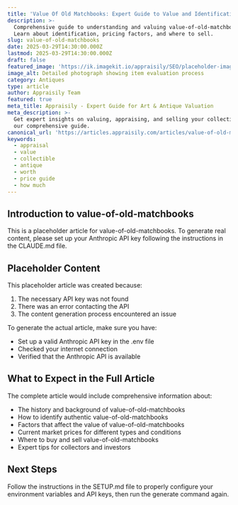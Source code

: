 ```yaml
---
title: 'Value Of Old Matchbooks: Expert Guide to Value and Identification'
description: >-
  Comprehensive guide to understanding and valuing value-of-old-matchbooks.
  Learn about identification, pricing factors, and where to sell.
slug: value-of-old-matchbooks
date: 2025-03-29T14:30:00.000Z
lastmod: 2025-03-29T14:30:00.000Z
draft: false
featured_image: 'https://ik.imagekit.io/appraisily/SEO/placeholder-image.jpg'
image_alt: Detailed photograph showing item evaluation process
category: Antiques
type: article
author: Appraisily Team
featured: true
meta_title: Appraisily - Expert Guide for Art & Antique Valuation
meta_description: >-
  Get expert insights on valuing, appraising, and selling your collectibles with
  our comprehensive guide.
canonical_url: 'https://articles.appraisily.com/articles/value-of-old-matchbooks'
keywords:
  - appraisal
  - value
  - collectible
  - antique
  - worth
  - price guide
  - how much
---
```


## Introduction to value-of-old-matchbooks

This is a placeholder article for value-of-old-matchbooks. To generate real content, please set up your Anthropic API key following the instructions in the CLAUDE.md file.

## Placeholder Content

This placeholder article was created because:

1. The necessary API key was not found
2. There was an error contacting the API
3. The content generation process encountered an issue

To generate the actual article, make sure you have:

- Set up a valid Anthropic API key in the .env file
- Checked your internet connection
- Verified that the Anthropic API is available

## What to Expect in the Full Article

The complete article would include comprehensive information about:

- The history and background of value-of-old-matchbooks
- How to identify authentic value-of-old-matchbooks
- Factors that affect the value of value-of-old-matchbooks
- Current market prices for different types and conditions
- Where to buy and sell value-of-old-matchbooks
- Expert tips for collectors and investors

## Next Steps

Follow the instructions in the SETUP.md file to properly configure your environment variables and API keys, then run the generate command again.
